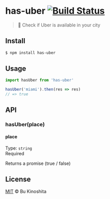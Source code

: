 # has-uber [![Build Status](https://travis-ci.org/bukinoshita/has-uber.svg?branch=master)](https://travis-ci.org/bukinoshita/has-uber)

> :car: Check if Uber is available in your city

## Install
```bash
$ npm install has-uber
```

## Usage
```js
import hasUber from 'has-uber'

hasUber('miami').then(res => res)
// => true
```

## API

### hasUber(place)

#### place

Type: `string`<br/>
Required

Returns a promise (true / false)


## License

[MIT](https://raw.githubusercontent.com/bukinoshita/has-uber/master/LICENSE) &copy; Bu Kinoshita
